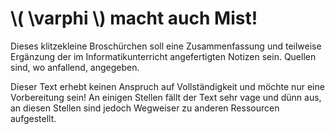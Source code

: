 # \\( \varphi \\) macht auch Mist!

Dieses klitzekleine Broschürchen soll eine Zusammenfassung und teilweise
Ergänzung der im Informatikunterricht angefertigten Notizen sein.
Quellen sind, wo anfallend, angegeben.

Dieser Text erhebt keinen Anspruch auf Vollständigkeit und möchte nur eine
Vorbereitung sein! An einigen Stellen fällt der Text sehr vage und dünn aus,
an diesen Stellen sind jedoch Wegweiser zu anderen Ressourcen aufgestellt.
